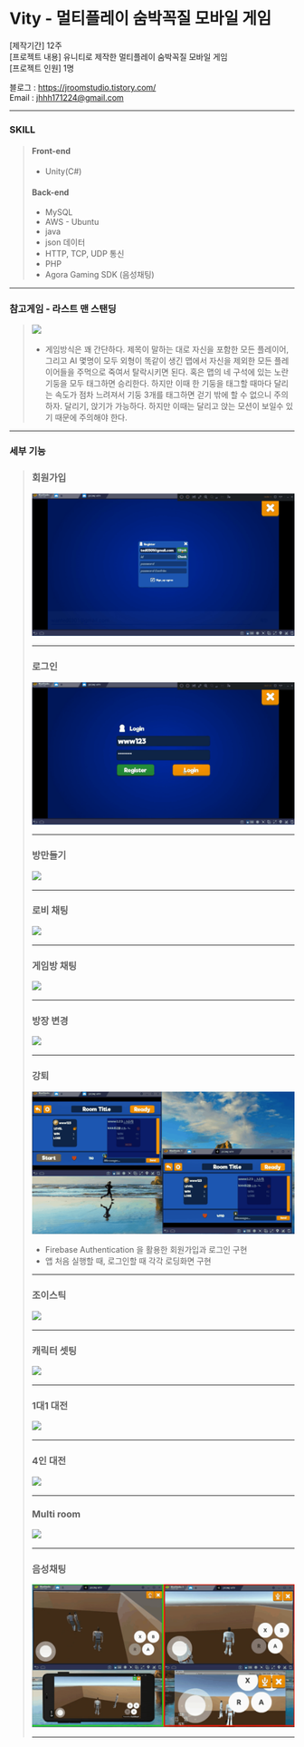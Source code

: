 # Vity - 멀티플레이 숨박꼭질 모바일 게임  

[제작기간] 12주     
[프로젝트 내용] 유니티로 제작한 멀티플레이 숨박꼭질 모바일 게임  
[프로젝트 인원] 1명    
 
블로그 : <https://jroomstudio.tistory.com/>    
Email : <jhhh171224@gmail.com>    
* * *
### SKILL
  > #### Front-end   
  >  * Unity(C#)
  > #### Back-end
  >  * MySQL
  >  * AWS - Ubuntu
  >  * java 
  >  * json 데이터 
  >  * HTTP, TCP, UDP 통신 
  >  * PHP
  >  * Agora Gaming SDK (음성채팅)
* * *
### 참고게임 - 라스트 맨 스탠딩
  > <img src="https://img.itch.zone/aW1hZ2UvMzc4MzQvMTY4NDU0LnBuZw==/original/FvWaiU.png"></img>
  >  * 게임방식은 꽤 간단하다. 제목이 말하는 대로 자신을 포함한 모든 플레이어, 그리고 AI 몇명이 모두 외형이 똑같이 생긴 맵에서 자신을 제외한 모든 플레이어들을 주먹으로 죽여서 탈락시키면 된다. 혹은 맵의 네 구석에 있는 노란 기둥을 모두 태그하면 승리한다. 하지만 이때 한 기둥을 태그할 때마다 달리는 속도가 점차 느려져서 기둥 3개를 태그하면 걷기 밖에 할 수 없으니 주의하자. 달리기, 앉기가 가능하다. 하지만 이때는 달리고 앉는 모션이 보일수 있기 때문에 주의해야 한다. 
* * *
### 세부 기능 
  > ### 회원가입 
  > <img src="./github_image/vity_register.gif"></img>
  > * * *
  > ### 로그인
  > <img src="./github_image/vity_login.gif"></img> 
  > * * *
  > ### 방만들기 
  > <img src="./github_image/vity_create_room.gif"></img>
  > * * *
  > ### 로비 채팅
  > <img src="./github_image/vity_lobby_chat.gif"></img>
  > * * *
  > ### 게임방 채팅 
  > <img src="./github_image/vity_room_chat.gif"></img>
  > * * *
  > ### 방장 변경 
  > <img src="./github_image/vity_change_owner.gif"></img>
  > * * *
  > ### 강퇴
  > <img src="./github_image/vity_kickoff.gif"></img>
  > * Firebase Authentication 을 활용한 회원가입과 로그인 구현 
  > * 앱 처음 실행할 때, 로그인할 때 각각 로딩화면 구현 
  > * * *
  > ### 조이스틱
  > <img src="./github_image/vity_joystick.gif"></img>
  > * * *
  > ### 캐릭터 셋팅
  > <img src="./github_image/vity_character_set.gif"></img>
  > * * *
  > ### 1대1 대전 
  > <img src="./github_image/vity_1vs1.gif"></img>
  > * * *
  > ### 4인 대전
  > <img src="./github_image/vity_vs.gif"></img> 
  > * * *
  > ### Multi room
  > <img src="./github_image/vity_multi_room.gif"></img>
  > * * *
  > ### 음성채팅 
  > <img src="./github_image/vity_voice_chat.gif"></img>
  > * * *
